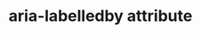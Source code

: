 ---
{
  "title": "aria-labelledby attribute",
  "description": "Identifies the element (or elements) that labels the current element. See related aria-describedby.",
  "category": "aria",
  "keywords": [
    "aria-labelledby attribute"
  ],
  "last_test_date": "2019-01-06",
  "test_results_url": "https://a11ysupport.io/tech/aria/aria-labelledby_attribute",
  "stats": {
    "dragon_win": {
      "chrome": {
        "76": "n",
        "77": "n"
      }
    },
    "jaws": {
      "chrome": {
        "74": "y",
        "77": "y",
        "84": "y"
      },
      "ie": {
        "11": "y",
        "11.134": "y"
      },
      "firefox": {
        "66": "y",
        "69": "y",
        "79": "y"
      }
    },
    "narrator": {
      "edge": {
        "44": "a",
        "84": "a",
        "44.17763.1.0": "a"
      }
    },
    "nvda": {
      "chrome": {
        "74": "y",
        "77": "y",
        "84": "y"
      },
      "firefox": {
        "67": "y",
        "69": "y",
        "79": "y"
      }
    },
    "va_and": {
      "and_chr": {
        "77": "a"
      }
    },
    "vc_macos": {
      "safari": {
        "13.0.2": "a"
      }
    },
    "vo_ios": {
      "ios_saf": {
        "12.3": "a",
        "13.1": "a",
        "13.6": "a"
      }
    },
    "vo_macos": {
      "safari": {
        "12.1.1": "y",
        "13.0.1": "y",
        "13.1.2": "y"
      }
    },
    "talkback": {
      "and_chr": {
        "75": "a",
        "77": "a",
        "84": "a"
      }
    },
    "orca": {
      "firefox": {
        "69": "y",
        "79": "y"
      }
    },
    "vc_ios": {
      "ios_saf": {
        "13.0": "a",
        "13.1": "a"
      }
    },
    "wsr": {
      "edge": {
        "44": null
      },
      "chrome": {
        "77": "a"
      }
    }
  },
  "links": {
    "ARIA spec for aria-labelledby": "https://www.w3.org/TR/wai-aria-1.1/#aria-labelledby"
  }
}
---